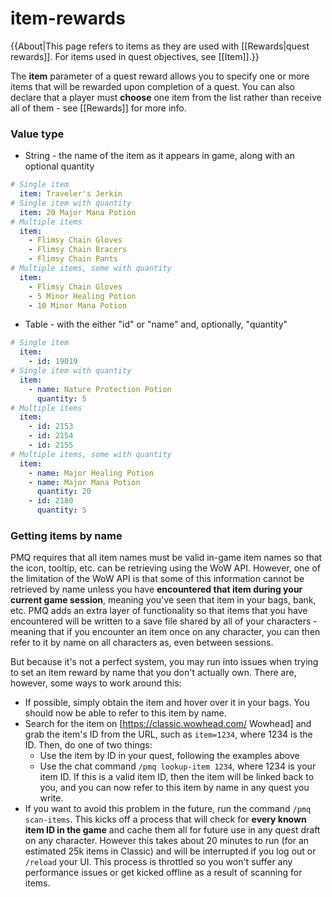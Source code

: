 # item-rewards

{{About|This page refers to items as they are used with [[Rewards|quest rewards]]. For items used in quest objectives, see [[Item]].}}

The **item** parameter of a quest reward allows you to specify one or more items that will be rewarded upon completion of a quest. You can also declare that a player must **choose** one item from the list rather than receive all of them - see [[Rewards]] for more info.

### Value type

* String - the name of the item as it appears in game, along with an optional quantity

```yaml
# Single item
  item: Traveler's Jerkin
# Single item with quantity
  item: 20 Major Mana Potion
# Multiple items
  item:
    - Flimsy Chain Gloves
    - Flimsy Chain Bracers
    - Flimsy Chain Pants
# Multiple items, some with quantity
  item:
    - Flimsy Chain Gloves
    - 5 Minor Healing Potion
    - 10 Minor Mana Potion
```

* Table - with the either "id" or "name" and, optionally, "quantity"

```yaml
# Single item
  item:
    - id: 19019
# Single item with quantity
  item:
    - name: Nature Protection Potion
      quantity: 5
# Multiple items
  item:
    - id: 2153
    - id: 2154
    - id: 2155
# Multiple items, some with quantity
  item:
    - name: Major Healing Potion
    - name: Major Mana Potion
      quantity: 20
    - id: 2180
      quantity: 5
```

### Getting items by name

PMQ requires that all item names must be valid in-game item names so that the icon, tooltip, etc. can be retrieving using the WoW API. However, one of the limitation of the WoW API is that some of this information cannot be retrieved by name unless you have **encountered that item during your current game session**, meaning you've seen that item in your bags, bank, etc. PMQ adds an extra layer of functionality so that items that you have encountered will be written to a save file shared by all of your characters - meaning that if you encounter an item once on any character, you can then refer to it by name on all characters as, even between sessions.

But because it's not a perfect system, you may run into issues when trying to set an item reward by name that you don't actually own. There are, however, some ways to work around this:

* If possible, simply obtain the item and hover over it in your bags. You should now be able to refer to this item by name.
* Search for the item on [https://classic.wowhead.com/ Wowhead] and grab the item's ID from the URL, such as `item=1234`, where 1234 is the ID. Then, do one of two things:
  * Use the item by ID in your quest, following the examples above
  * Use the chat command `/pmq lookup-item 1234`, where 1234 is your item ID. If this is a valid item ID, then the item will be linked back to you, and you can now refer to this item by name in any quest you write.
* If you want to avoid this problem in the future, run the command `/pmq scan-items`. This kicks off a process that will check for **every known item ID in the game** and cache them all for future use in any quest draft on any character. However this takes about 20 minutes to run (for an estimated 25k items in Classic) and will be interrupted if you log out or `/reload` your UI. This process is throttled so you won't suffer any performance issues or get kicked offline as a result of scanning for items.
